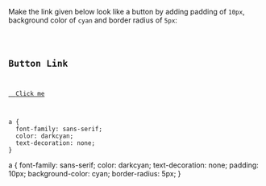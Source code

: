 Make the link given below
look like a button by adding
padding of `10px`,
background color of `cyan`
and
border radius of `5px`:

<codeblock language="css" type="exercise" testMode="fixedInput">
<code>
<panel language="html">
<h2>Button Link</h2>
<a href="#">
  Click me
</a>
</panel>
<panel language="css">
a {
  font-family: sans-serif;
  color: darkcyan;
  text-decoration: none;
}
</panel>
</code>

<solution>
a {
  font-family: sans-serif;
  color: darkcyan;
  text-decoration: none;
  padding: 10px;
  background-color: cyan;
  border-radius: 5px;
}
</solution>
</codeblock>
